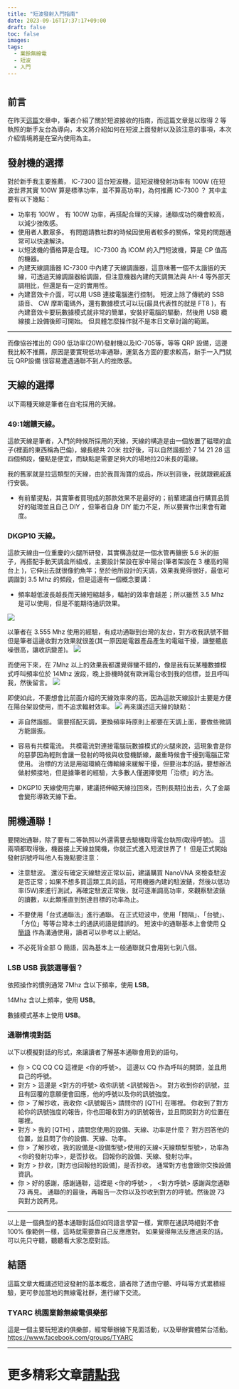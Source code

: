 ```yaml
---
title: "短波發射入門指南"
date: 2023-09-16T17:37:17+09:00
draft: false
toc: false
images:
tags:
  - 業餘無線電
  - 短波
  - 入門
---
```

#
## 前言
在昨天[這篇](https://yakumo.tw/posts/2023/09/swl/)文章中，筆者介紹了關於短波接收的指南，而這篇文章是以取得 2 等執照的新手友台為導向，本文將介紹如何在短波上面發射以及該注意的事項，本次介紹情境將是在室內使用為主。
## 發射機的選擇
對於新手我主要推薦， IC-7300 這台短波機，這短波機發射功率有 100W (在短波世界其實 100W 算是標準功率，並不算高功率)，為何推薦 IC-7300 ？ 其中主要有以下幾點：
* 功率有 100W 。
有 100W 功率，再搭配合理的天線，通聯成功的機會較高，以減少挫敗感。
* 使用者人數眾多。
有問題請教社群的時候因使用者較多的關係，常見的問題通常可以快速解決。
* 以短波機的價格算是合理。
IC-7300 為 ICOM 的入門短波機，算是 CP 值高的機器。
* 內建天線調諧器
IC-7300 中內建了天線調諧器，這意味著一個不太諧振的天線，可透過天線調諧器給調諧，但注意機器內建的天調無法與 AH-4 等外部天調相比，但還是有一定的實用性。
* 內建音效卡介面，可以用 USB 連接電腦進行控制。
短波上除了傳統的 SSB 語音、 CW 摩斯電碼外，還有數據模式可以玩(最具代表性的就是 FT8 )，有內建音效卡要玩數據模式就非常的簡單，安裝好電腦的驅動，然後用 USB 纜線接上設備後即可開始。
但具體怎麼操作就不是本日文章討論的範圍。
***
而像協谷推出的 G90 低功率(20W)發射機以及IC-705等，等等 QRP 設備，這邊我比較不推薦，原因是要實現低功率通聯，運氣各方面的要求較高，新手一入門就玩 QRP設備 很容易遭遇通聯不到人的挫敗感。

## 天線的選擇
以下兩種天線是筆者在自宅採用的天線。
### 49:1端饋天線。
這款天線是筆者，入門的時候所採用的天線，天線的構造是由一個放置了磁環的盒子(裡面的東西稱為巴倫)，線長總共 20米 拉好後，可以自然諧振於 7 14 21 28 這四個頻段，優點是便宜，而缺點是需要足夠大的場地拉20米長的電線。

我的舊家就是拉這類型的天線，由於我買淘寶的成品，所以到貨後，我就跟親戚進行安裝。
* 有前輩提點，其實筆者買現成的那款效果不是最好的；前輩建議自行購買品質好的磁環並且自己 DIY ，但筆者自身 DIY 能力不足，所以要實作出來會有難度。
### DKGP10 天線。
這款天線由一位重慶的火腿所研發，其實構造就是一個水管再鑲嵌 5.6 米的振子，再搭配手動天調盒所組成，主要設計架設在家中陽台(筆者架設在 3 樓高的陽台上 )，它伸出去就很像釣魚竿；至於他所設計的天調，效果我覺得很好，最低可調諧到 3.5 Mhz 的頻段，但是這邊有一個概念要講：
* 頻率越低波長越長而天線短縮越多，輻射的效率會越差；所以雖然 3.5 Mhz 是可以使用，但是不能期待通訊效果。

![](https://hackmd.io/_uploads/r1fSYhfyp.jpg)

以筆者在 3.555 Mhz 使用的經驗，有成功通聯到台灣的友台，對方收我訊號不錯但是筆者這邊收對方效果就很差(其一原因是電器產品產生的電磁干擾，讓整體底噪很高，讓收訊變差)。
![](https://hackmd.io/_uploads/rJfSK2M1a.jpg)

而使用下來，在 7Mhz 以上的效果我都還覺得蠻不錯的，像是我有玩某種數據模式呼叫頻率位於 14Mhz 波段，晚上掛機時就有歐洲電台收到我的信標，並且呼叫我，然後留言。
![](https://hackmd.io/_uploads/H1MBY3zkp.jpg)

即使如此，不要想會比前面介紹的天線效率來的高，因為這款天線設計主要是方便在陽台架設使用，而不追求輻射效率。
![](https://hackmd.io/_uploads/SkzSY3Mya.jpg)
再來講述這天線的缺點：
* 非自然諧振。
需要搭配天調，更換頻率時原則上都要在天調上面，要做些微調方能諧振。
* 容易有共模電流。
共模電流對連接電腦玩數據模式的火腿來說，這現象會是你的惡夢因為輕則會讓一發射的時候與收發機斷線，嚴重時候會干擾到電腦正常使用。
治標的方法是用磁環繞在傳輸線來緩解干擾，但要治本的話，要想辦法做射頻接地，但是據筆者的經驗，大多數人僅選擇使用「治標」的方法。

* DKGP10 天線使用完畢，建議把伸縮天線拉回來，否則長期拉出去，久了金屬會變形導致天線下垂。

## 開機通聯！
要開始通聯，除了要有二等執照以外還需要去驗機取得電台執照(取得呼號)。
這兩項都取得後，機器接上天線並開機，你就正式進入短波世界了！
但是正式開始發射訊號呼叫他人有幾點要注意：
* 注意駐波。
還沒有確定天線駐波正常以前，建議購買 NanoVNA 來檢查駐波是否正常；如果不想多買這類工具的話，可用機器內建的駐波錶，然後以低功率(5W)來進行測試，再確定駐波正常後，就可逐漸調高功率，來觀察駐波錶的讀數，以此類推直到到達目標的功率為止。
* 不要使用「台式通聯法」進行通聯。
在正式短波中，使用「間隔」、「台號」、「方位」等等台灣本土的通訊術語是錯誤的。
短波中的通聯基本上會使用 [Q簡語](https://zh.wikipedia.org/zh-tw/Q%E7%AE%80%E8%AF%AD) 作為溝通使用，讀者可以參考以上網站。

* 不必死背全部 Q 簡語，因為基本上一般通聯就只會用到七到八個。

### LSB USB 我該選哪個？
依照操作的慣例通常
7Mhz 含以下頻率，使用 **LSB**。

14Mhz 含以上頻率，使用 **USB**。

數據模式基本上使用 **USB**。

### 通聯情境對話

以下以模擬對話的形式，來讓讀者了解基本通聯會用到的語句。

* 你 > CQ CQ CQ 這裡是 <你的呼號>。
這邊以 CQ 作為呼叫的開頭，並且用自己的呼號。
* 對方 > 這邊是 <對方的呼號> 收你訊號 <訊號報告>。
對方收到你的訊號，並且有回覆的意願便會回應，他的呼號以及你的訊號強度。
* 你 > 了解抄收，我收你 <訊號報告> 請問你的 [QTH] 在哪裡。
你收到了對方給你的訊號強度的報告，你也回報收對方的訊號報告，並且問說對方的位置在哪裡。
* 對方 > 我的 [QTH] ，請問您使用的設備、天線、功率是什麼？
對方回答他的位置，並且問了你的設備、天線、功率。
* 你 > 了解抄收，我的設備是<設備型號>使用的天線<天線類型型號>，功率為<你的發射功率>，是否抄收。
回報你的設備、天線、發射功率。
* 對方 > 抄收，[對方也回報他的設備]，是否抄收。
通常對方也會跟你交換設備資訊。
* 你 > 好的感謝，感謝通聯，這裡是 <你的呼號> ， <對方呼號> 感謝與您通聯73 再見。
通聯的的最後，再報告一次你以及抄收到對方的呼號。然後說 73 與對方說再見。
***
以上是一個典型的基本通聯對話但如同語言學習一樣，實際在通訊時絕對不會 100% 像範例一樣，這時就需要靠自己反應應對。
如果覺得無法反應過來的話，可以先只守聽，聽聽看大家怎麼對話。
## 結語
這篇文章大概講述短波發射的基本概念，讀者除了透由守聽、呼叫等方式累積經驗，更可參加當地的無線電社群，進行線下交流。
### TYARC 桃園業餘無線電俱樂部
這是一個主要玩短波的俱樂部，經常舉辦線下見面活動，以及舉辦實體架台活動。
https://www.facebook.com/groups/TYARC
***
# 更多精彩文章[請點我](https://yakumo.tw/posts/2023/09/)